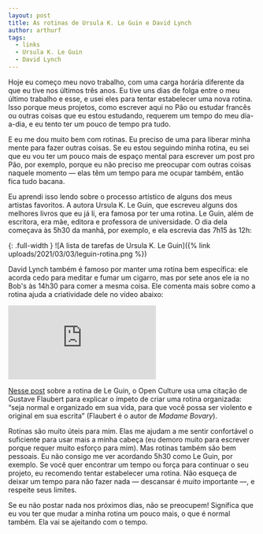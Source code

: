 ```yaml
---
layout: post
title: As rotinas de Ursula K. Le Guin e David Lynch
author: arthurf
tags:
  - links
  - Ursula K. Le Guin
  - David Lynch
---
```


Hoje eu começo meu novo trabalho, com uma carga horária diferente da que eu tive nos últimos três anos. Eu tive uns dias de folga entre o meu último trabalho e esse, e usei eles para tentar estabelecer uma nova rotina. Isso porque meus projetos, como escrever aqui no Pão ou estudar francês ou outras coisas que eu estou estudando, requerem um tempo do meu dia-a-dia, e eu tento ter um pouco de tempo pra tudo.

E eu me dou muito bem com rotinas. Eu preciso de uma para liberar minha mente para fazer outras coisas. Se eu estou seguindo minha rotina, eu sei que eu vou ter um pouco mais de espaço mental para escrever um post pro Pão, por exemplo, porque eu não preciso me preocupar com outras coisas naquele momento — elas têm um tempo para me ocupar também, então fica tudo bacana.

Eu aprendi isso lendo sobre o processo artístico de alguns dos meus artistas favoritos. A autora Ursula K. Le Guin, que escreveu alguns dos melhores livros que eu já li, era famosa por ter uma rotina. Le Guin, além de escritora, era mãe, editora e professora de universidade. O dia dela começava às 5h30 da manhã, por exemplo, e ela escrevia das 7h15 às 12h:

{: .full-width }
![A lista de tarefas de Ursula K. Le Guin]({% link uploads/2021/03/03/leguin-rotina.png %})

David Lynch também é famoso por manter uma rotina bem específica: ele acorda cedo para meditar e fumar um cigarro, mas por sete anos ele ia no Bob's às 14h30 para comer a mesma coisa. Ele comenta mais sobre como a rotina ajuda a criatividade dele no vídeo abaixo:

<iframe class="full-width" src="https://www.youtube.com/embed/wyVPEDS2VGk" frameborder="0" allow="accelerometer; autoplay; clipboard-write; encrypted-media; gyroscope; picture-in-picture" allowfullscreen></iframe>

[Nesse post](https://www.openculture.com/2019/01/ursula-k-le-guins-daily-routine-the-discipline-that-fueled-her-imagination.html) sobre a rotina de Le Guin, o Open Culture usa uma citação de Gustave Flaubert para explicar o ímpeto de criar uma rotina organizada: “seja normal e organizado em sua vida, para que você possa ser violento e original em sua escrita” (Flaubert é o autor de *Madame Bovary*).

Rotinas são muito úteis para mim. Elas me ajudam a me sentir confortável o suficiente para usar mais a minha cabeça (eu demoro muito para escrever porque requer muito esforço para mim). Mas rotinas também são bem pessoais. Eu não consigo me ver acordando 5h30 como Le Guin, por exemplo. Se você quer encontrar um tempo ou força para continuar o seu projeto, eu recomendo tentar estabelecer uma rotina. Não esqueça de deixar um tempo para não fazer nada — descansar é *muito* importante —, e respeite seus limites.

Se eu não postar nada nos próximos dias, não se preocupem! Significa que eu vou ter que mudar a minha rotina um pouco mais, o que é normal também. Ela vai se ajeitando com o tempo.
